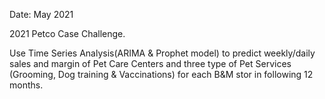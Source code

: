 
Date: May 2021

2021 Petco Case Challenge.

Use Time Series Analysis(ARIMA & Prophet model) to predict weekly/daily sales and margin of Pet Care Centers and three type of Pet Services (Grooming, Dog training & Vaccinations)
for each B&M stor in following 12 months.
